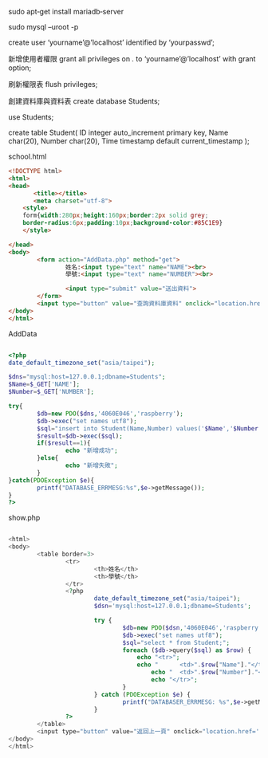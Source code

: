 sudo apt‐get install mariadb‐server

sudo mysql –uroot -p

create user ‘yourname’@’localhost’ identified by ‘yourpasswd’;

新增使用者權限 grant all privileges on *.* to ‘yourname’@’localhost’ with grant option;

刷新權限表 flush privileges;

創建資料庫與資料表 create database Students;

use Students;

create table Student(
ID integer auto_increment primary key,
Name char(20),
Number char(20),
Time timestamp default current_timestamp
);










school.html

```html
<!DOCTYPE html>
<html>
<head>
       <title></title>
       <meta charset="utf-8">
    <style>
    form{width:280px;height:160px;border:2px solid grey;
    border-radius:6px;padding:10px;background-color:#85C1E9}
    </style>

</head>
<body>
        <form action="AddData.php" method="get">
                姓名:<input type="text" name="NAME"><br>
                學號:<input type="text" name="NUMBER"><br>

                <input type="submit" value="送出資料">
        </form>
        <input type="button" value="查詢資料庫資料" onclick="location.href='http://192.168.2.197/show.php'">
</body>
</html>
```

AddData
```php

<?php
date_default_timezone_set("asia/taipei");

$dns="mysql:host=127.0.0.1;dbname=Students";
$Name=$_GET['NAME'];
$Number=$_GET['NUMBER'];

try{
        $db=new PDO($dns,'4060E046','raspberry');
        $db->exec("set names utf8");
        $sql="insert into Student(Name,Number) values('$Name','$Number');";
        $result=$db->exec($sql);
        if($result==1){
                echo "新增成功";
        }else{
                echo "新增失敗";
        }
}catch(PDOException $e){
        printf("DATABASE_ERRMESG:%s",$e->getMessage());
}
?>
```

show.php
```php

<html>
<body>
        <table border=3>
                <tr>
                        <th>姓名</th>
                        <th>學號</th>
                </tr>
                <?php
                        date_default_timezone_set("asia/taipei");
                        $dsn='mysql:host=127.0.0.1;dbname=Students';

                        try {
                                $db=new PDO($dsn,'4060E046','raspberry');
                                $db->exec("set names utf8");
                                $sql="select * from Student;";
                                foreach ($db->query($sql) as $row) {
                                    echo "<tr>";
                                    echo "      <td>".$row["Name"]."</td>";
                                        echo "  <td>".$row["Number"]."</td>";
                                        echo "</tr>";
                                }
                        } catch (PDOException $e) {
                                printf("DATABASER_ERRMESG: %s",$e->getMessage());
                        }
                ?>
        </table>
        <input type="button" value="返回上一頁" onclick="location.href='http://192.168.2.197/school.html'">
</body>
</html>
```






